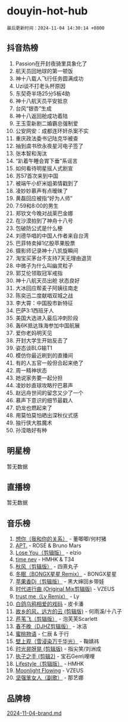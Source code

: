 # douyin-hot-hub

`最后更新时间：2024-11-04 14:30:14 +0800`

## 抖音热榜

1. Passion在开封夜骑里具象化了
1. 航天员回地球的第一顿饭
1. 神十八载人飞行任务圆满成功
1. Uzi谈不打老头杯原因
1. 东契奇半场25分5板4助
1. 神十八航天员平安抵京
1. 台风“银杏”生成
1. 神十八返回舱成功着陆
1. 王玉雯新剧二婚霸总强制爱
1. 公安网安：成都连环奸杀案不实
1. 重庆政法委书记陆克华被查
1. 抽到虞书欣永夜星河电子签了
1. 张本智和淘汰
1. “趴着午睡会胃下垂”系谣言
1. 如何看待明星摇人式剧宣
1. 苏57首次来到中国
1. 被端午小虾米姐弟情戳到了
1. 凌妙妙慕声有点暧昧了
1. 黄磊回应被指“好为人师”
1. 7:59和8:00的男生
1. 郑钦文今晚对战莱巴金娜
1. 在沙漠拍到了神舟十八号
1. 包破防公式是什么梗
1. 刘德华唱的中国人作者来自台湾
1. 巴菲特卖掉1亿股苹果股票
1. 摄影师记录神十八凯旋瞬间
1. 淘宝买茅台不支持7天无理由退货
1. 中微子为什么叫幽灵粒子
1. 郭艾伦领取冠军戒指
1. 神十八航天员出舱 状态良好
1. 大冰回应帮麦子阿姨往南走
1. 陈奕迅二度献唱双城之战
1. 李大霄：中国股市新特征
1. 巴萨3:1西班牙人
1. 美国大选进入最后冲刺阶段
1. 轰6K抵达珠海参加中国航展
1. 爱你老妈明天见
1. 开封大学生开始反击了
1. 姿态谈BLG输T1
1. 模仿你最近刷到的直播间
1. 有的人五官一般但合起来绝了
1. 周一精神状态
1. 她说家务要一起分担
1. 凌妙妙直球攻略拧巴慕声
1. 赵远舟世间的留念又少了一个
1. 慕声下意识的细节最戳人
1. 奶龙也燃起来了
1. 用莫怕莫怕晒出深秋仪式感
1. 独行侠大胜魔术
1. 孙滢皓好有种

## 明星榜

暂无数据

## 直播榜

暂无数据

## 音乐榜

1. [想你（我和你的关系）](https://sf5-hl-cdn-tos.douyinstatic.com/obj/tos-cn-ve-2774/o8QxhcOBDYYX0zqKCjFVQXZ3RBffnRBQEogitG) - 董唧唧/何村猪
1. [APT.](https://sf5-hl-cdn-tos.douyinstatic.com/obj/tos-cn-ve-2774/oUIcRnUtZBV1JgZtxIMCAiiBSVBSEEOCFfkeMQ) - ROSÉ & Bruno Mars
1. [Lose You（剪辑版）](https://sf5-hl-cdn-tos.douyinstatic.com/obj/tos-cn-ve-2774/og9yxQxAWI86iBNr9ojBFMoWTIvDZZb8HwiGY) - elzio
1. [time nev](https://sf5-hl-cdn-tos.douyinstatic.com/obj/tos-cn-ve-2774/oc6aICzpzBCWrhCvDVi2AZmQLt0gIBxfMEfd6i) - HMHK & T34
1. [秋风（剪辑版）](https://sf5-hl-cdn-tos.douyinstatic.com/obj/tos-cn-ve-2774/ocGaU84LfAfzMd2wbXdQFpCGhBiXg82JNMRRie) - 四熹丸子
1. [冬眠（BONGX星星 Remix）](https://sf5-hl-cdn-tos.douyinstatic.com/obj/tos-cn-ve-2774/oMCfFFoE3LwQ7agAgOIG4ieExqkeAsxNBEkLdz) - BONGX星星
1. [苹果香Dj（剪辑版）](https://sf5-hl-cdn-tos.douyinstatic.com/obj/tos-cn-ve-2774/oEeIEQbYGAOspCTRAIeYF4Ok8LgZ8NBaRe4ztR) - 黑大婶回乡带娃
1. [时代进行曲 (Original Mix剪辑版)](https://sf3-cdn-tos.douyinstatic.com/obj/tos-cn-ve-2774/oYrssziLdrtiW6cKABM8n5Vfc2xwXiIBInoAkn) - VZEUS
1. [trust me（Ly Remix）](https://sf5-hl-cdn-tos.douyinstatic.com/obj/tos-cn-ve-2774/oUo1M8fz5AfmMSExABQQKFE0eCMWgsiccfqrMA) - Ly
1. [白鸽乌鸦相爱的戏码](https://sf5-hl-cdn-tos.douyinstatic.com/obj/tos-cn-ve-2774/oMVVEf6eDAOmFtNtCsEqKpIorBDM8Nkg6TZRqC) - 皮卡潘
1. [故乡的风，远方的云 (剪辑版)](https://sf3-cdn-tos.douyinstatic.com/obj/tos-cn-ve-2774/ooPEdiZMrAAWisczq1WXoZYGU6GxII2UUBvYI) - 何雨溪/十八子
1. [芦苇飞（剪辑版）](https://sf5-hl-cdn-tos.douyinstatic.com/obj/tos-cn-ve-2774/ok3IaChjEFFoK3FAMzXDEgfpeE6Al3Nv2BnfCW) - 泡芙芙Scarlett
1. [春不晚（DJHZ剪辑版）](https://sf5-hl-cdn-tos.douyinstatic.com/obj/tos-cn-ve-2774/osEZa7YZ6wNo9QDABgfGFaCQKRQTNafsBJDnKt) - 冰洁
1. [蜜桃物语](https://sf5-hl-cdn-tos.douyinstatic.com/obj/tos-cn-ve-2774/oIhOSCZtIACtYU4XQkngiW9kCBfVD1Fz9IYeqL) - 仁辰 & 于行
1. [壁上观（雪浸染万千华光）](https://sf3-cdn-tos.douyinstatic.com/obj/tos-cn-ve-2774/ocIizBMxWi8vA8UdAMIYdYCjgBB5Z3WZWxrvY) - 鞠婧祎
1. [时光晃呀晃 (剪辑版)](https://sf5-hl-cdn-tos.douyinstatic.com/obj/tos-cn-ve-2774/o8ACeQem3gwI1x3GIYGAfKG0LJebKFRJDwRwyW) - 指尖笑/刘洲成
1. [执子之手 (剪辑2)](https://sf6-cdn-tos.douyinstatic.com/obj/tos-cn-ve-2774/oUoZLQjCc31XzqsBnBQUNgeKtYPBcgbFDwtfcu) - 宝石Gem\哩哩
1. [Lifestyle（剪辑版）](https://sf5-hl-cdn-tos.douyinstatic.com/obj/tos-cn-ve-2774/owfqGgjwG3V5lCLaAIezFMeg3LtuKNBaZKgzPV) - HMHK
1. [Moonlight Flowing](https://sf3-cdn-tos.douyinstatic.com/obj/tos-cn-ve-2774/oopZsCtRnQgOhEYmv9FfBBgwmeaQmWQQZED9tN) - VZEUS
1. [坚强笨女人（副歌）](https://sf5-hl-cdn-tos.douyinstatic.com/obj/tos-cn-ve-2774/ospNInQiZvGWyBVg5zkNsAMct5uJIg1CrZiPL) - 那艺娜

## 品牌榜

[2024-11-04-brand.md](2024-11-04-brand.md)
